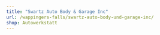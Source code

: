```yaml
---
title: "Swartz Auto Body & Garage Inc"
url: /wappingers-falls/swartz-auto-body-und-garage-inc/
shop: Autowerkstatt
---
```


